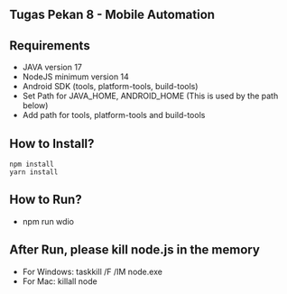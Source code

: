 ## Tugas Pekan 8 - Mobile Automation

## Requirements
- JAVA version 17
- NodeJS minimum version 14
- Android SDK (tools, platform-tools, build-tools)
- Set Path for JAVA_HOME, ANDROID_HOME (This is used by the path below) 
- Add path for tools, platform-tools and build-tools

## How to Install?

```
npm install
yarn install
```

## How to Run?
- npm run wdio

## After Run, please kill node.js in the memory
- For Windows: taskkill /F /IM node.exe
- For Mac: killall node